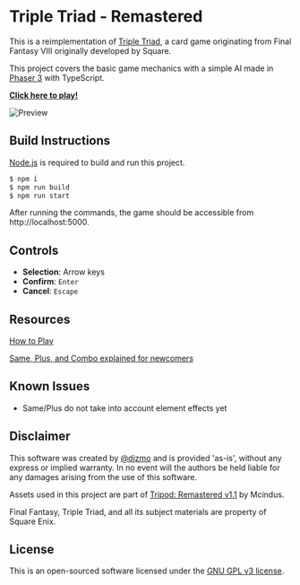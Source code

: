 # Triple Triad - Remastered

This is a reimplementation of [Triple Triad](https://finalfantasy.fandom.com/wiki/Triple_Triad), a card game originating from Final Fantasy VIII originally developed by Square.

This project covers the basic game mechanics with a simple AI made in [Phaser 3](https://phaser.io/phaser3) with TypeScript.

[**Click here to play!**](https://djzmo.github.io/triple-triad/)

![Preview](https://raw.githubusercontent.com/djzmo/triple-triad/gh-pages/preview.jpg)

## Build Instructions

[Node.js](https://nodejs.org) is required to build and run this project.

```sh
$ npm i
$ npm run build
$ npm run start
```

After running the commands, the game should be accessible from http://localhost:5000.

## Controls

- **Selection**: Arrow keys
- **Confirm**: `Enter`
- **Cancel**: `Escape`

## Resources

[How to Play](https://finalfantasy.fandom.com/wiki/Triple_Triad#Rules)

[Same, Plus, and Combo explained for newcomers](https://www.reddit.com/r/ffxiv/comments/2wzo9j/triple_triad_same_plus_and_combo_explained_for/)

## Known Issues

- Same/Plus do not take into account element effects yet

## Disclaimer

This software was created by [@djzmo](https://github.com/djzmo) and is provided 'as-is', without any express or implied warranty. In no event will the authors be held liable for any damages arising from the use of this software.

Assets used in this project are part of [Tripod: Remastered v1.1](https://forums.qhimm.com/index.php?topic=19240.0) by Mcindus.

Final Fantasy, Triple Triad, and all its subject materials are property of Square Enix.

## License

This is an open-sourced software licensed under the [GNU GPL v3 license](LICENSE).
